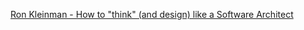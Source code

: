 [Ron Kleinman - How to "think" (and design) like a Software Architect](https://www.siliconvalley-codecamp.com/Session/2019/how-to-think-and-design-like-a-software-architect)
